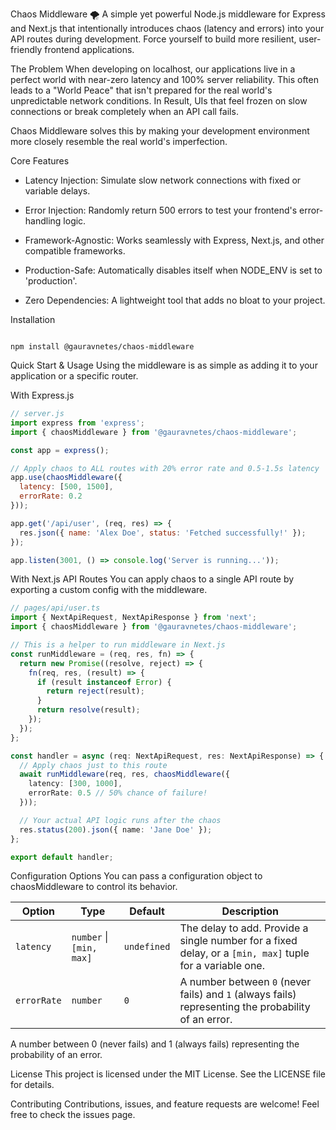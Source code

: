 Chaos Middleware 🌪️
A simple yet powerful Node.js middleware for Express and Next.js that intentionally introduces chaos (latency and errors) into your API routes during development. Force yourself to build more resilient, user-friendly frontend applications.

The Problem
When developing on localhost, our applications live in a perfect world with near-zero latency and 100% server reliability. This often leads to a "World Peace" that isn't prepared for the real world's unpredictable network conditions. In Result, UIs that feel frozen on slow connections or break completely when an API call fails.

Chaos Middleware solves this by making your development environment more closely resemble the real world's imperfection.

Core Features
- Latency Injection: Simulate slow network connections with fixed or variable delays.

- Error Injection: Randomly return 500 errors to test your frontend's error-handling logic.

- Framework-Agnostic: Works seamlessly with Express, Next.js, and other compatible frameworks.

- Production-Safe: Automatically disables itself when NODE_ENV is set to 'production'.

- Zero Dependencies: A lightweight tool that adds no bloat to your project.

Installation
```

npm install @gauravnetes/chaos-middleware

```

Quick Start & Usage
Using the middleware is as simple as adding it to your application or a specific router.

With Express.js

```javascript
// server.js
import express from 'express';
import { chaosMiddleware } from '@gauravnetes/chaos-middleware';

const app = express();

// Apply chaos to ALL routes with 20% error rate and 0.5-1.5s latency
app.use(chaosMiddleware({
  latency: [500, 1500],
  errorRate: 0.2
}));

app.get('/api/user', (req, res) => {
  res.json({ name: 'Alex Doe', status: 'Fetched successfully!' });
});

app.listen(3001, () => console.log('Server is running...'));
```


With Next.js API Routes
You can apply chaos to a single API route by exporting a custom config with the middleware.

```typescript
// pages/api/user.ts
import { NextApiRequest, NextApiResponse } from 'next';
import { chaosMiddleware } from '@gauravnetes/chaos-middleware';

// This is a helper to run middleware in Next.js
const runMiddleware = (req, res, fn) => {
  return new Promise((resolve, reject) => {
    fn(req, res, (result) => {
      if (result instanceof Error) {
        return reject(result);
      }
      return resolve(result);
    });
  });
};
```

```typescript
const handler = async (req: NextApiRequest, res: NextApiResponse) => {
  // Apply chaos just to this route
  await runMiddleware(req, res, chaosMiddleware({
    latency: [300, 1000],
    errorRate: 0.5 // 50% chance of failure!
  }));

  // Your actual API logic runs after the chaos
  res.status(200).json({ name: 'Jane Doe' });
};

export default handler;
```

Configuration Options
You can pass a configuration object to chaosMiddleware to control its behavior.

| Option      | Type                      | Default     | Description                                                                                             |
|-------------|---------------------------|-------------|---------------------------------------------------------------------------------------------------------|
| `latency`   | `number` \| `[min, max]`  | `undefined` | The delay to add. Provide a single number for a fixed delay, or a `[min, max]` tuple for a variable one. |
| `errorRate` | `number`                  | `0`         | A number between `0` (never fails) and `1` (always fails) representing the probability of an error.         |

A number between 0 (never fails) and 1 (always fails) representing the probability of an error.

License
This project is licensed under the MIT License. See the LICENSE file for details.

Contributing
Contributions, issues, and feature requests are welcome! Feel free to check the issues page.
